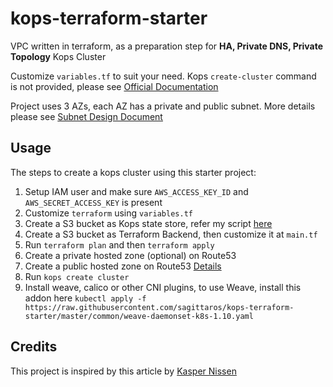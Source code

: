 # kops-terraform-starter
VPC written in terraform, as a preparation step for **HA, Private DNS, Private Topology** Kops Cluster

Customize `variables.tf` to suit your need. Kops `create-cluster` command is not provided, please see [Official Documentation](https://github.com/kubernetes/kops)

Project uses 3 AZs, each AZ has a private and public subnet. More details please see [Subnet Design Document](https://github.com/sagittaros/kops-terraform-starter/blob/master/staging/terraform/design_document.md)

## Usage

The steps to create a kops cluster using this starter project:

1. Setup IAM user and make sure `AWS_ACCESS_KEY_ID` and `AWS_SECRET_ACCESS_KEY` is present
2. Customize `terraform` using `variables.tf`
3. Create a S3 bucket as Kops state store, refer my script [here](https://github.com/sagittaros/kops-terraform-starter/blob/master/staging/kops/01_create_bucket.sh)
4. Create a S3 bucket as Terraform Backend, then customize it at `main.tf`
5. Run `terraform plan` and then `terraform apply`
6. Create a private hosted zone (optional) on Route53
7. Create a public hosted zone on Route53 [Details](https://github.com/kubernetes/kops/blob/master/docs/aws.md)
8. Run `kops create cluster`
9. Install weave, calico or other CNI plugins, to use Weave, install this addon here `kubectl apply -f https://raw.githubusercontent.com/sagittaros/kops-terraform-starter/master/common/weave-daemonset-k8s-1.10.yaml`

## Credits

This project is inspired by this article by [Kasper Nissen](https://kubecloud.io/setting-up-a-highly-available-kubernetes-cluster-with-private-networking-on-aws-using-kops-65f7a94782ef) 
